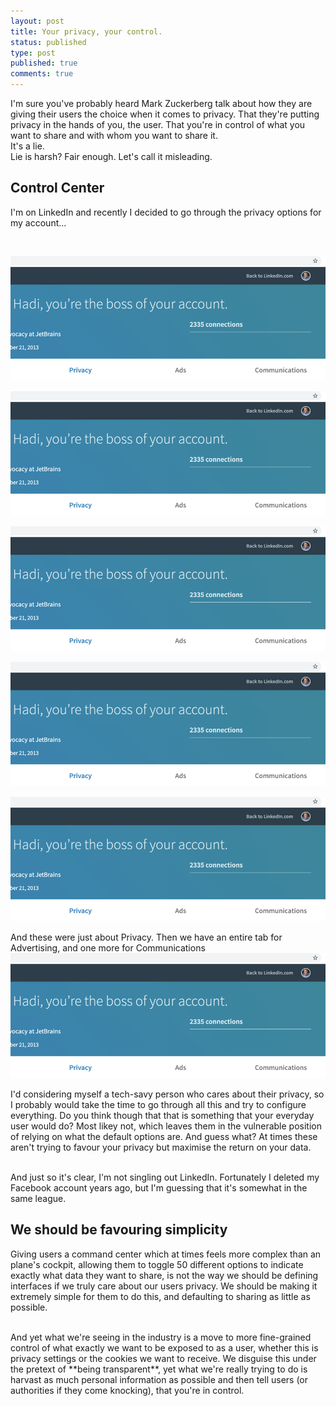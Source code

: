 ```yaml
---
layout: post
title: Your privacy, your control.  
status: published
type: post
published: true
comments: true   
---
```


I'm sure you've probably heard Mark Zuckerberg talk about how they are giving their
users the choice when it comes to privacy. That they're putting privacy in the hands of you, the user. That you're in
control of what you want to share and with whom you want to share it. 
<br/>
It's a lie. 
<br/>
Lie is harsh? Fair enough. Let's call it misleading. 

## Control Center 

I'm on LinkedIn and recently I decided to go through the privacy options for my account...

<br/>

![LinkedIn 1](/images/linkedin-1.png)
<br/>

![LinkedIn 2](/images/linkedin-1.png)
<br/>

![LinkedIn 3](/images/linkedin-1.png)
<br/>

![LinkedIn 4](/images/linkedin-1.png)
<br/>

![LinkedIn 5](/images/linkedin-1.png)
<br/>

And these were just about Privacy. Then we have an entire tab for Advertising, and one more for Communications
<br/> 
![LinkedIn 6](/images/linkedin-1.png)
<br/>
 
 
I'd considering myself a tech-savy person who cares about their privacy, so I probably would take the time to go through all this and try to configure everything. Do you 
think though that that is something that your everyday user would do? Most likey not, which leaves them in the vulnerable position of relying on what the default options are. And guess what? At times these aren't trying to favour your privacy but 
maximise the return on your data.

<br/>
And just so it's clear, I'm not singling out LinkedIn. Fortunately I deleted my Facebook account years ago, but I'm guessing that it's somewhat in the same league. 
 
## We should be favouring simplicity

Giving users a command center which at times feels more complex than an plane's cockpit, allowing them to toggle 50 different options to indicate exactly what data they
want to share, is not the way we should be defining interfaces if we truly care about our users privacy. We should be making it
extremely simple for them to do this, and defaulting to sharing as little as possible. 

<br/>
And yet what we're seeing in the industry is a move to more fine-grained control of what exactly we want to be exposed to as a user, whether this 
is privacy settings or the cookies we want to receive. We disguise this under the pretext of **being transparent**, yet what we're really trying to do
is harvast as much personal information as possible and then tell users (or authorities if they come knocking), that you're in control. 
 



